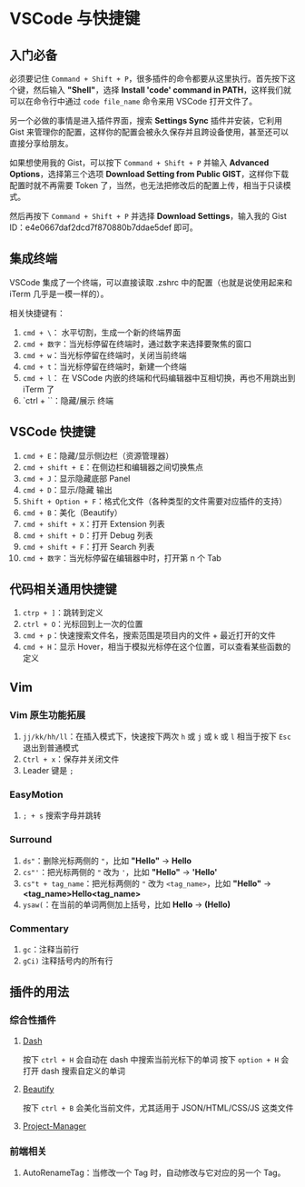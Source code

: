 # VSCode 与快捷键

## 入门必备

必须要记住 `Command + Shift + P`，很多插件的命令都要从这里执行。首先按下这个键，然后输入 **"Shell"**，选择 **Install 'code' command in PATH**，这样我们就可以在命令行中通过 `code file_name` 命令来用 VSCode 打开文件了。

另一个必做的事情是进入插件界面，搜索 **Settings Sync** 插件并安装，它利用 Gist 来管理你的配置，这样你的配置会被永久保存并且跨设备使用，甚至还可以直接分享给朋友。

如果想使用我的 Gist，可以按下 `Command + Shift + P` 并输入 **Advanced Options**，选择第三个选项 **Download Setting from Public GIST**，这样你下载配置时就不再需要 Token 了，当然，也无法把修改后的配置上传，相当于只读模式。

然后再按下 `Command + Shift + P` 并选择 **Download Settings**，输入我的 Gist ID：e4e0667daf2dcd7f870880b7ddae5def 即可。

## 集成终端

VSCode 集成了一个终端，可以直接读取 .zshrc 中的配置（也就是说使用起来和 iTerm 几乎是一模一样的）。

相关快捷键有：

1. `cmd + \`： 水平切割，生成一个新的终端界面
2. `cmd + 数字`：当光标停留在终端时，通过数字来选择要聚焦的窗口
3. `cmd + w`：当光标停留在终端时，关闭当前终端
4. `cmd + t`：当光标停留在终端时，新建一个终端
5. `cmd + l`： 在 VSCode 内嵌的终端和代码编辑器中互相切换，再也不用跳出到 iTerm 了
6. `ctrl + \``：隐藏/展示 终端

## VSCode 快捷键

1. `cmd + E`：隐藏/显示侧边栏（资源管理器）
2. `cmd + shift + E`：在侧边栏和编辑器之间切换焦点
3. `cmd + J`：显示隐藏底部 Panel
4. `cmd + D`：显示/隐藏 输出
5. `Shift + Option + F`：格式化文件（各种类型的文件需要对应插件的支持）
6. `cmd + B`：美化（Beautify）
7. `cmd + shift + X`：打开 Extension 列表
8. `cmd + shift + D`：打开 Debug 列表
9. `cmd + shift + F`：打开 Search 列表
10. `cmd + 数字`：当光标停留在编辑器中时，打开第 n 个 Tab

## 代码相关通用快捷键

1. `ctrp + ]`：跳转到定义
2. `ctrl + O`：光标回到上一次的位置
3. `cmd + p`：快速搜索文件名，搜索范围是项目内的文件 + 最近打开的文件
4. `cmd + H`：显示 Hover，相当于模拟光标停在这个位置，可以查看某些函数的定义

## Vim

### Vim 原生功能拓展

1. `jj/kk/hh/ll`：在插入模式下，快速按下两次 `h` 或 `j` 或 `k` 或 `l` 相当于按下 `Esc` 退出到普通模式
2. `Ctrl + x`：保存并关闭文件
3. Leader 键是 `;`

### EasyMotion

1. `; + s` 搜索字母并跳转

### Surround

1. `ds"`：删除光标两侧的 `"`，比如 **"Hello"** -> **Hello**
2. `cs"'`：把光标两侧的 `"` 改为 `'`，比如 **"Hello"** -> **'Hello'**
3. `cs"t + tag_name`：把光标两侧的 `"` 改为 `<tag_name>`，比如 **"Hello"** -> **<tag_name>Hello<tag_name>**
4. `ysaw(`：在当前的单词两侧加上括号，比如 **Hello** -> **(Hello)**

### Commentary

1. `gc`：注释当前行
2. `gCi)` 注释括号内的所有行

## 插件的用法

### 综合性插件

1. [Dash](https://marketplace.visualstudio.com/items?itemName=deerawan.vscode-dash)

    按下 `ctrl + H` 会自动在 dash 中搜索当前光标下的单词
    按下 `option + H` 会打开 dash 搜索自定义的单词

2. [Beautify](https://github.com/HookyQR/VSCodeBeautify)

    按下 `ctrl + B` 会美化当前文件，尤其适用于 JSON/HTML/CSS/JS 这类文件

3. [Project-Manager](https://marketplace.visualstudio.com/items?itemName=alefragnani.project-manager)

### 前端相关

1. AutoRenameTag：当修改一个 Tag 时，自动修改与它对应的另一个 Tag。
